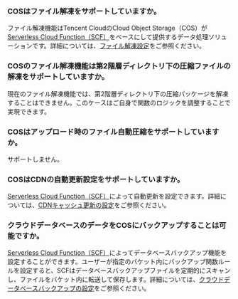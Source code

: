 ### COSはファイル解凍をサポートしていますか。

ファイル解凍機能はTencent CloudのCloud Object Storage（COS）が[Serverless Cloud Function（SCF）](https://intl.cloud.tencent.com/document/product/583)をベースにして提供するデータ処理ソリューションです。詳細については、[ファイル解凍設定](https://intl.cloud.tencent.com/document/product/436/35663)をご参照ください。

### COSのファイル解凍機能は第2階層ディレクトリ下の圧縮ファイルの解凍をサポートしていますか。

現在のファイル解凍機能では、第2階層ディレクトリ下の圧縮パッケージを解凍することはできません。このケースはご自身で関数のロジックを調整することで実現できます。

### COSはアップロード時のファイル自動圧縮をサポートしていますか。

サポートしません。

### COSはCDNの自動更新設定をサポートしていますか。

[Serverless Cloud Function（SCF）](https://intl.cloud.tencent.com/document/product/583)によって自動更新を設定できます。詳細については、[CDNキャッシュ更新の設定](https://intl.cloud.tencent.com/document/product/436/37273)をご参照ください。

### クラウドデータベースのデータをCOSにバックアップすることは可能ですか。

[Serverless Cloud Function（SCF）](https://intl.cloud.tencent.com/document/product/583)によってデータベースバックアップ機能を設定することができます。ユーザーが指定のバケット内にバックアップ関数ルールを設定すると、SCFはデータベースバックアップファイルを定期的にスキャンし、ファイルをバケット内に転送して保存します。詳細については、[クラウドデータベースバックアップの設定](https://intl.cloud.tencent.com/document/product/436/39629)をご参照ください。

